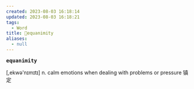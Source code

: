 ```yaml
---
created: 2023-08-03 16:18:14
updated: 2023-08-03 16:18:21
tags:
  - Word
title: 📖equanimity
aliases:
  - null
---
```


<pre><strong>equanimity</strong></pre>
[,ekwə'nɪmɪtɪ]
n. calm emotions when dealing with problems or pressure 镇定
